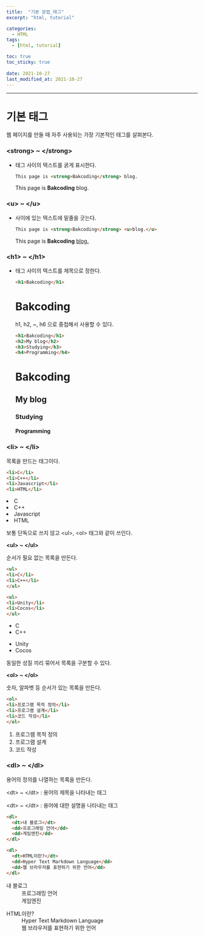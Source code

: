 ```yaml
---
title:  "기본 문법_태그"
excerpt: "html, tutorial"

categories:
  - HTML
tags:
  - [html, tutorial]

toc: true
toc_sticky: true
 
date: 2021-10-27 
last_modified_at: 2021-10-27
---  
```


***

<h1> 기본 태그 </h1>  

웹 페이지를 만들 때 자주 사용되는 가장 기본적인 태그를 살펴본다.  

### \<strong> ~ \</strong>  
  
* 태그 사이의 텍스트를 굵게 표시한다.  

  ```html
  This page is <strong>Bakcoding</strong> blog.
  ```

  This page is <strong>Bakcoding</strong> blog.  

### \<u> ~ \</u>  

* 사이에 있는 텍스트에 밑줄을 긋는다.  

  ```html
  This page is <strong>Bakcoding</strong> <u>blog.</u>
  ```

  This page is <strong>Bakcoding</strong> <u>blog.</u>

### \<h1> ~ \</h1>  
  
* 태그 사이의 텍스트를 제목으로 정한다.  

  ```html
  <h1>Bakcoding</h1>
  ```
  <h1>Bakcoding</h1>

  h1, h2, ~, h6 으로 중첩해서 사용할 수 있다.  

  ```html
  <h1>Bakcoding</h1>
  <h2>My blog</h2>
  <h3>Studying</h3>
  <h4>Programming</h4>
  ```
  <h1>Bakcoding</h1>
  <h2>My blog</h2>
  <h3>Studying</h3>
  <h4>Programming</h4>

### \<li> ~ \</li>  

목록을 만드는 태그이다.  

  ```html
  <li>C</li>
  <li>C++</li>
  <li>Javascript</li>
  <li>HTML</li>
  ```
  <li>C</li>
  <li>C++</li>
  <li>Javascript</li>
  <li>HTML</li>

보통 단독으로 쓰지 않고 \<ul>, \<ol> 태그와 같이 쓰인다.  

**\<ul> ~ \</ul>**

  순서가 필요 없는 목록을 만든다.  

  ```html
  <ul>
  <li>C</li>
  <li>C++</li>
  </ul>

  <ul>
  <li>Unity</li>
  <li>Cocos</li>
  </ul>
  ```
<ul>
<li>C</li>
<li>C++</li>
</ul>
  
<ul>
<li>Unity</li>
<li>Cocos</li>
</ul>

동일한 성질 끼리 묶어서 목록을 구분할 수 있다.  

**\<ol> ~ \</ol>**  

숫자, 알파벳 등 순서가 있는 목록을 만든다.  

```html
<ol>
<li>프로그램 목적 정의</li>
<li>프로그램 설계</li>
<li>코드 작성</li>  
</ol>
```
<ol>
<li>프로그램 목적 정의</li>
<li>프로그램 설계</li>
<li>코드 작성</li>  
</ol>  


### \<dl> ~ \</dl>
용어의 정의를 나열하는 목록을 만든다.  

\<dt> ~ \</dt> : 용어의 제목을 나타내는 태그  

\<dt> ~ \</dt> : 용어에 대한 설명을 나타내는 태그

```html
<dl>
  <dt>내 블로그</dt>
  <dd>프로그래밍 언어</dd>
  <dd>게임엔진</dd>
</dl>

<dl>
  <dt>HTML이란?</dt>
  <dd>Hyper Text Markdown Language</dd>
  <dd>웹 브라우저를 표현하기 위한 언어</dd>
</dl>
```
<dl>
  <dt>내 블로그</dt>
  <dd>프로그래밍 언어</dd>
  <dd>게임엔진</dd>
</dl>

<dl>
  <dt>HTML이란?</dt>
  <dd>Hyper Text Markdown Language</dd>
  <dd>웹 브라우저를 표현하기 위한 언어</dd>
</dl>